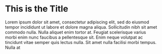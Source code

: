 # This is the Title


Lorem ipsum dolor sit amet, consectetur adipiscing elit, sed do eiusmod tempor incididunt ut labore et dolore magna aliqua. Sollicitudin nibh sit amet commodo nulla. Nulla aliquet enim tortor at. Feugiat scelerisque varius morbi enim nunc faucibus a pellentesque sit. Enim neque volutpat ac tincidunt vitae semper quis lectus nulla. Sit amet nulla facilisi morbi tempus. Nulla at 
